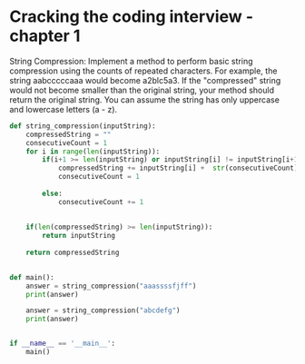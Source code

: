 # Cracking the coding interview - chapter 1

String Compression: Implement a method to perform basic string compression using the counts
of repeated characters. For example, the string aabcccccaaa would become a2blc5a3. If the
"compressed" string would not become smaller than the original string, your method should return
the original string. You can assume the string has only uppercase and lowercase letters (a - z).



``` python
def string_compression(inputString):
    compressedString = ""
    consecutiveCount = 1
    for i in range(len(inputString)):
        if(i+1 >= len(inputString) or inputString[i] != inputString[i+1]):
            compressedString += inputString[i] +  str(consecutiveCount)
            consecutiveCount = 1
            
        else:
            consecutiveCount += 1
            
    
    if(len(compressedString) >= len(inputString)):
        return inputString
    
    return compressedString
        

def main():
    answer = string_compression("aaassssfjff")
    print(answer)

    answer = string_compression("abcdefg")
    print(answer)


if __name__ == '__main__':
    main()
```
